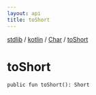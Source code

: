 ```yaml
---
layout: api
title: toShort
---
```

[stdlib](../../index.html) / [kotlin](../index.html) / [Char](index.html) / [toShort](toShort.html)

# toShort

```
public fun toShort(): Short
```
